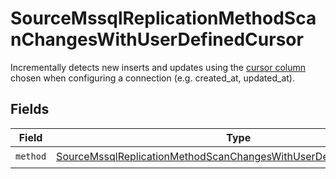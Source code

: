 # SourceMssqlReplicationMethodScanChangesWithUserDefinedCursor

Incrementally detects new inserts and updates using the <a href="https://docs.airbyte.com/understanding-airbyte/connections/incremental-append/#user-defined-cursor">cursor column</a> chosen when configuring a connection (e.g. created_at, updated_at).


## Fields

| Field                                                                                                                                                           | Type                                                                                                                                                            | Required                                                                                                                                                        | Description                                                                                                                                                     |
| --------------------------------------------------------------------------------------------------------------------------------------------------------------- | --------------------------------------------------------------------------------------------------------------------------------------------------------------- | --------------------------------------------------------------------------------------------------------------------------------------------------------------- | --------------------------------------------------------------------------------------------------------------------------------------------------------------- |
| `method`                                                                                                                                                        | [SourceMssqlReplicationMethodScanChangesWithUserDefinedCursorMethod](../../models/shared/SourceMssqlReplicationMethodScanChangesWithUserDefinedCursorMethod.md) | :heavy_check_mark:                                                                                                                                              | N/A                                                                                                                                                             |